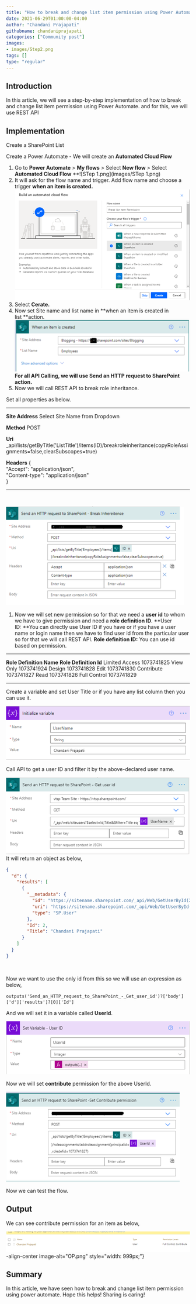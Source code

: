 ```yaml
---
title: "How to break and change list item permission using Power Automate?"
date: 2021-06-29T01:00:00-04:00
author: "Chandani Prajapati"
githubname: chandaniprajapati
categories: ["Community post"]
images:
- images/Step2.png
tags: []
type: "regular"
---
```


## Introduction

In this article, we will see a step-by-step implementation of how to
break and change list item permission using Power Automate. and for
this, we will use REST API

## Implementation 

Create a SharePoint List

Create a Power Automate - We will create an **Automated Cloud Flow**

1.  Go to **Power Automate** \> **My flows** \> Select  **New flow** \>
Select **Automated Cloud Flow**
**![STep 1.png](images/STep 1.png)
 
2.  It will ask for the flow name and trigger.
Add flow name and choose a trigger **when an item is created.**
![Step2.png](images/Step2.png)
3.  Select  **Cerate.**
4.  Now set Site name and list name in **when an item is created in
list **action.
![Step3.png](images/Step3.png)
**For all API Calling, we will use Send an HTTP request to SharePoint
action.**
5.  Now we will call REST API to break role inheritance.

Set all properties as below.
  ----------------------------------- ---------------------------------------------------------------------------------------------------------------------
  **Site Address**                    Select Site Name from Dropdown

  **Method**                          POST

  **Uri**                             \_api/lists/getByTitle('ListTitle')/items(ID)/breakroleinheritance(copyRoleAssignments=false,clearSubscopes=true)

  **Headers**                         {\
                                      "Accept": "application/json",\
                                      "Content-type": "application/json"\
                                      }
  ----------------------------------- ---------------------------------------------------------------------------------------------------------------------
 

![step4.png](images/step4.png)
 

1.  Now we will set new permission so for that we need a **user id** to
whom we have to give permission and need a **role definition ID**.
**User ID: **You can directly use User ID if you have or if you have a
user name or login name then we have to find user id from the particular
user so for that we will call REST API.
**Role definition ID:** You can use id based on permission.

  -------------------------- ------------------------
  **Role Definition Name**   **Role Definition Id**
  Limited Access             1073741825
  View Only                  1073741924
  Design                     1073741828
  Edit                       1073741830
  Contribute                 1073741827
  Read                       1073741826
  Full Control               1073741829
  -------------------------- ------------------------

Create a variable and set User Title or if you have any list column
then you can use it.

![Step5.png](images/Step5.png)

Call API to get a user ID and filter it by the above-declared user
name.


![step6.png](images/step6.png)
It will return an object as below,
 

```json
{
  "d": {
    "results": [
      {
        "__metadata": {
          "id": "https://sitename.sharepoint.com/_api/Web/GetUserById(2)",
          "uri": "https://sitename.sharepoint.com/_api/Web/GetUserById(2)",
          "type": "SP.User"
        },
        "Id": 2,
        "Title": "Chandani Prajapati"
      }
    ]
  }
}
```
 

Now we want to use the only id from this so we will use an expression as
below,

``` lia-indent-padding-left-30px
outputs('Send_an_HTTP_request_to_SharePoint_-_Get_user_id')?['body']['d']['results']?[0]['Id']
```

And we will set it in a variable called **UserId**.

![step7.png](images/step7.png)

Now we will set **contribute** permission for the above UserId.

![step8.png](images/step8.png)
 

Now we can test the flow.
 
## Output

We can see contribute permission for an item as below,

![OP.png](images/OP.png)-align-center image-alt="OP.png" style="width: 999px;"}
 

## Summary 

In this article, we have seen how to break and change list item
permission using power automate.
Hope this helps!
Sharing is caring!
